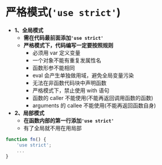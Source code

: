 # 严格模式(`'use strict'`)

- **1、全局模式**
  - **需在代码最前面添加`'use strict'`**
  - **严格模式下，代码编写一定要按照规则**
    - 必须用 var 定义变量
    - 一个对象不能有重复发属性名
    - 函数形参不能相同
    - eval 会产生单独做用域，避免全局变量污染
    - 无法在非函数代码块中声明函数
    - 严格模式下，禁止使用 with 语句
    - 函数的 caller 不能使用(不能再返回调用函数的函数)
    - arguments 的 callee 不能使用(不能再返回函数自身)
- **2、局部模式**
  - **在函数内部的第一行添加`'use strict'`**
  - 有了全局就不用在用局部

```javascript
function fn() {
    'use strict';
    ...
}
```
